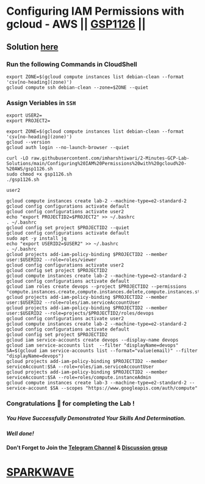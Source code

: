 # Configuring IAM Permissions with gcloud - AWS || [GSP1126](https://www.cloudskillsboost.google/focuses/60386?parent=catalog) ||

## Solution [here](https://youtu.be/4wASm1F8qbc)

### Run the following Commands in CloudShell

```
export ZONE=$(gcloud compute instances list debian-clean --format 'csv[no-heading](zone)')
gcloud compute ssh debian-clean --zone=$ZONE --quiet
```
### Assign Veriables in `SSH`
```
export USER2=
export PROJECT2=
```
```
export ZONE=$(gcloud compute instances list debian-clean --format 'csv[no-heading](zone)')
gcloud --version
gcloud auth login --no-launch-browser --quiet
```
```
curl -LO raw.githubusercontent.com/imharshtiwari/2-Minutes-GCP-Lab-Solutions/main/Configuring%20IAM%20Permissions%20with%20gcloud%20-%20AWS/gsp1126.sh
sudo chmod +x gsp1126.sh
./gsp1126.sh
```
```
user2
```
```
gcloud compute instances create lab-2 --machine-type=e2-standard-2
gcloud config configurations activate default
gcloud config configurations activate user2
echo "export PROJECTID2=$PROJECT2" >> ~/.bashrc
. ~/.bashrc
gcloud config set project $PROJECTID2 --quiet
gcloud config configurations activate default
sudo apt -y install jq
echo "export USERID2=$USER2" >> ~/.bashrc
. ~/.bashrc
gcloud projects add-iam-policy-binding $PROJECTID2 --member user:$USERID2 --role=roles/viewer
gcloud config configurations activate user2
gcloud config set project $PROJECTID2
gcloud compute instances create lab-2 --machine-type=e2-standard-2
gcloud config configurations activate default
gcloud iam roles create devops --project $PROJECTID2 --permissions "compute.instances.create,compute.instances.delete,compute.instances.start,compute.instances.stop,compute.instances.update,compute.disks.create,compute.subnetworks.use,compute.subnetworks.useExternalIp,compute.instances.setMetadata,compute.instances.setServiceAccount"
gcloud projects add-iam-policy-binding $PROJECTID2 --member user:$USERID2 --role=roles/iam.serviceAccountUser
gcloud projects add-iam-policy-binding $PROJECTID2 --member user:$USERID2 --role=projects/$PROJECTID2/roles/devops
gcloud config configurations activate user2
gcloud compute instances create lab-2 --machine-type=e2-standard-2
gcloud config configurations activate default
gcloud config set project $PROJECTID2
gcloud iam service-accounts create devops --display-name devops
gcloud iam service-accounts list  --filter "displayName=devops"
SA=$(gcloud iam service-accounts list --format="value(email)" --filter "displayName=devops")
gcloud projects add-iam-policy-binding $PROJECTID2 --member serviceAccount:$SA --role=roles/iam.serviceAccountUser
gcloud projects add-iam-policy-binding $PROJECTID2 --member serviceAccount:$SA --role=roles/compute.instanceAdmin
gcloud compute instances create lab-3 --machine-type=e2-standard-2 --service-account $SA --scopes "https://www.googleapis.com/auth/compute"
```


### Congratulations 🎉 for completing the Lab !

##### *You Have Successfully Demonstrated Your Skills And Determination.*

#### *Well done!*

#### Don't Forget to Join the [Telegram Channel](https://t.me/sparkwave.01) & [Discussion group](https://t.me/sparkwave.01chats)

# [SPARKWAVE](https://www.youtube.com/@sparkwave.01)
